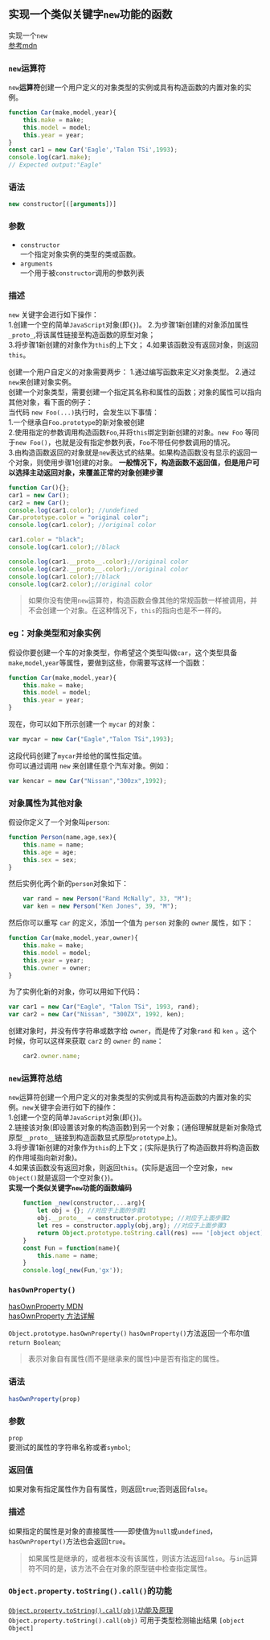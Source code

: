 ## 实现一个类似关键字`new`功能的函数  
实现一个`new`   
[参考mdn](https://developer.mozilla.org/zh-CN/docs/Web/JavaScript/Reference/Operators/new)
### `new`**运算符**  
`new`**运算符**创建一个用户定义的对象类型的实例或具有构造函数的内置对象的实例。
```javascript
function Car(make,model,year){
    this.make = make;
    this.model = model;
    this.year = year;
}
const car1 = new Car('Eagle','Talon TSi',1993);
console.log(car1.make);
// Expected output:"Eagle"
```  
### 语法  
```javascript
new constructor[([arguments])]
```  
### 参数  
+ `constructor`  
一个指定对象实例的类型的类或函数。   
+ `arguments`  
一个用于被`constructor`调用的参数列表  

### 描述  
`new` 关键字会进行如下操作：  
1.创建一个空的简单`JavaScript`对象(即`{}`)。
2.为步骤1新创建的对象添加属性`_proto_`,将该属性链接至构造函数的原型对象；  
3.将步骤1新创建的对象作为`this`的上下文；
4.如果该函数没有返回对象，则返回`this`。  

创建一个用户自定义的对象需要两步：
    1.通过编写函数来定义对象类型。
    2.通过`new`来创建对象实例。  
创建一个对象类型，需要创建一个指定其名称和属性的函数；对象的属性可以指向其他对象，看下面的例子：  
当代码 `new Foo(...)`执行时，会发生以下事情：  
1.一个继承自`Foo.prototype`的新对象被创建  
2.使用指定的参数调用构造函数`Foo`,并将`this`绑定到新创建的对象。`new Foo` 等同于`new Foo()`，也就是没有指定参数列表，`Foo`不带任何参数调用的情况。   
3.由构造函数返回的对象就是`new`表达式的结果。如果构造函数没有显示的返回一个对象，则使用步骤1创建的对象。 
**一般情况下，构造函数不返回值，但是用户可以选择主动返回对象，来覆盖正常的对象创建步骤**  

```javascript
function Car(){};
car1 = new Car();
car2 = new Car();
console.log(car1.color); //undefined  
Car.prototype.color = "original color";
console.log(car1.color); //original color  

car1.color = "black";
console.log(car1.color);//black  

console.log(car1.__proto__.color);//original color
console.log(car2.__proto__.color);//original color  
console.log(car1.color);//black  
console.log(car2.color);//original color
```  
> 如果你没有使用`new`运算符，构造函数会像其他的常规函数一样被调用，并不会创建一个对象。在这种情况下，`this`的指向也是不一样的。   

### eg：对象类型和对象实例  
假设你要创建一个车的对象类型，你希望这个类型叫做`car`，这个类型具备`make`,`model`,`year`等属性，要做到这些，你需要写这样一个函数：  
```javascript
function Car(make,model,year){
    this.make = make;
    this.model = model;
    this.year = year;
}
```   
现在，你可以如下所示创建一个 `mycar` 的对象：  
```javascript
var mycar = new Car("Eagle","Talon TSi",1993);  
```  
这段代码创建了`mycar`并给他的属性指定值。  
你可以通过调用 `new` 来创建任意个汽车对象。例如：
```javascript
var kencar = new Car("Nissan","300zx",1992);
```  
### 对象属性为其他对象  
假设你定义了一个对象叫`person`:  
```javascript
function Person(name,age,sex){
    this.name = name;
    this.age = age;
    this.sex = sex;
}
```  
然后实例化两个新的`person`对象如下：  
```javascript
    var rand = new Person("Rand McNally", 33, "M");
    var ken = new Person("Ken Jones", 39, "M");
```  
然后你可以重写 `car` 的定义，添加一个值为 `person` 对象的 `owner` 属性，如下：  
```javascript
function Car(make,model,year,owner){
    this.make = make;
    this.model = model;
    this.year = year;
    this.owner = owner;
}
```  
为了实例化新的对象，你可以用如下代码：  
```javascript
var car1 = new Car("Eagle", "Talon TSi", 1993, rand);
var car2 = new Car("Nissan", "300ZX", 1992, ken);
```  
创建对象时，并没有传字符串或数字给 `owner`，而是传了对象`rand` 和 `ken` 。这个时候，你可以这样来获取 `car2` 的 `owner` 的 `name`：
```javascript
    car2.owner.name;
```
### `new`运算符总结  
`new`运算符创建一个用户定义的对象类型的实例或具有构造函数的内置对象的实例。`new`关键字会进行如下的操作：  
1.创建一个空的简单`JavaScript`对象(即`{}`)。   
2.链接该对象(即设置该对象的构造函数)到另一个对象；(通俗理解就是新对象隐式原型`__proto__`链接到构造函数显式原型`prototype`上)。   
3.将步骤1新创建的对象作为`this`的上下文；(实际是执行了构造函数并将构造函数的作用域指向新对象)。  
4.如果该函数没有返回对象，则返回`this`。(实际是返回一个空对象，`new Object()`就是返回一个空对象`{}`)。  
**实现一个类似关键字`new`功能的函数编码**
```javascript
    function _new(constructor,...arg){
        let obj = {}; //对应于上面的步骤1  
        obj.__proto__ = constructor.prototype; //对应于上面步骤2
        let res = constructor.apply(obj,arg); //对应于上面步骤3
        return Object.prototype.toString.call(res) === '[object object]'? res:obj; //对应于上面的步骤4  
    }
    const Fun = function(name){
        this.name = name;
    }
    console.log(_new(Fun,'gx'));
```
### `hasOwnProperty()`   
[hasOwnProperty MDN](https://developer.mozilla.org/zh-CN/docs/Web/JavaScript/Reference/Global_Objects/Object/hasOwnProperty)  
[hasOwnProperty 方法详解](https://blog.csdn.net/a791226606/article/details/110679991)   

`Object.prototype.hasOwnProperty()`
`hasOwnProperty()`方法返回一个布尔值 `return Boolean`;
> 表示对象自有属性(而不是继承来的属性)中是否有指定的属性。

### 语法  
```javascript
hasOwnProperty(prop)
```  
### 参数  
`prop`  
要测试的属性的字符串名称或者`symbol`;   

### 返回值  
如果对象有指定属性作为自有属性，则返回`true`;否则返回`false`。   

### 描述  
如果指定的属性是对象的直接属性——即使值为`null`或`undefined`，`hasOwnProperty()`方法也会返回`true`。
> 如果属性是继承的，或者根本没有该属性，则该方法返回`false`。与`in`运算符不同的是，该方法不会在对象的原型链中检查指定属性。
### `Object.property.toString().call()`的功能   
[`Object.property.toString().call(obj)`功能及原理](https://blog.csdn.net/hanyanshuo/article/details/104620122)   
`Object.property.toString().call(obj)` 可用于类型检测输出结果 `[object Object]`  






